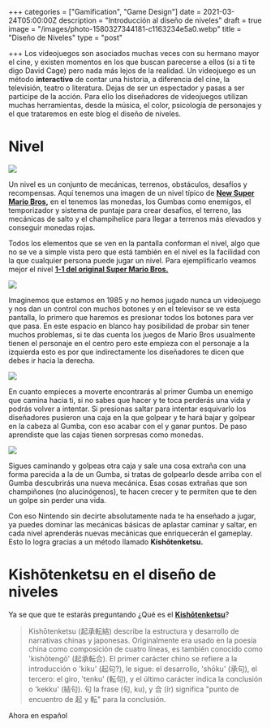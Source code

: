 +++
categories = ["Gamification", "Game Design"]
date = 2021-03-24T05:00:00Z
description = "Introducción al diseño de niveles"
draft = true
image = "/images/photo-1580327344181-c1163234e5a0.webp"
title = "Diseño de Niveles"
type = "post"

+++
Los videojuegos son asociados muchas veces con su hermano mayor el cine, y existen momentos en los que buscan parecerse a ellos (si a ti te digo David Cage) pero nada más lejos de la realidad. Un videojuego es un método **interactivo** de contar una historia, a diferencia del cine, la televisión, teatro o literatura. Dejas de ser un espectador y pasas a ser participe de la acción. Para ello los diseñadores de videojuegos utilizan muchas herramientas, desde la música, el color, psicología de personajes y el que trataremos en este blog el diseño de niveles.

# Nivel

![](https://i.ytimg.com/vi/YcvvrYwuDtA/maxresdefault.jpg)

Un nivel es un conjunto de mecánicas, terrenos, obstáculos, desafíos y recompensas. Aquí tenemos una imagen de un nivel típico de [**New Super Mario Bros**](https://www.youtube.com/watch?v=7MdlwQ_80Vg)**,** en el tenemos las monedas, los Gumbas como enemigos, el temporizador y sistema de puntaje para crear desafíos, el terreno, las mecánicas de salto y el champihelice para llegar a terrenos más elevados y conseguir monedas rojas.

Todos los elementos que se ven en la pantalla conforman el nivel, algo que no se ve a simple vista pero que está también en el nivel es la facilidad con la que cualquier persona puede jugar un nivel. Para ejemplificarlo veamos mejor el nivel [**1-1 del original Super Mario Bros.**](https://www.youtube.com/watch?v=-avspZlbOWU)

![](https://live.staticflickr.com/65535/51072012342_3921038ede_b.jpg)

Imaginemos que estamos en 1985 y no hemos jugado nunca un videojuego y nos dan un control con muchos botones y en el televisor se ve esta pantalla, lo primero que haremos es presionar todos los botones para ver que pasa. En este espacio en blanco hay posibilidad de probar sin tener muchos problemas, si te das cuenta los juegos de Mario Bros usualmente tienen el personaje en el centro pero este empieza con el personaje a la izquierda esto es por que indirectamente los diseñadores te dicen que debes ir hacia la derecha.

![](https://live.staticflickr.com/65535/51072021317_e298e5dc60_b.jpg)

En cuanto empieces a moverte encontrarás al primer Gumba un enemigo que camina hacia ti, si no sabes que hacer y te toca perderás una vida y podrás volver a intentar. Si presionas saltar para intentar esquivarlo los diseñadores pusieron una caja en la que golpear y te hará bajar y golpear en la cabeza al Gumba, con eso acabar con el y ganar puntos. De paso aprendiste que las cajas tienen sorpresas como monedas.

![](https://live.staticflickr.com/65535/51071229448_b448e1f64f_b.jpg)

Sigues caminando y golpeas otra caja y sale una cosa extraña con una forma parecida a la de un Gumba, si tratas de golpearlo desde arriba con el Gumba descubrirás una nueva mecánica. Esas cosas extrañas que son champiñones (no alucinógenos), te hacen crecer y te permiten que te den un golpe sin perder una vida.

Con eso Nintendo sin decirte absolutamente nada te ha enseñado a jugar, ya puedes dominar las mecánicas básicas de aplastar caminar y saltar, en cada nivel aprenderás nuevas mecánicas que enriquecerán el gameplay. Esto lo logra gracias a un método llamado **Kishōtenketsu.**

# Kishōtenketsu en el diseño de niveles

Ya se que que te estarás preguntando ¿Qué es el [**Kishōtenketsu**](https://www.youtube.com/watch?v=8Onb1zjDTHs)?

> Kishōtenketsu (起承転結) describe la estructura y desarrollo de narrativas chinas y japonesas. Originalmente era usado en la poesía china como composición de cuatro líneas, es también conocido como 'kishōtengō' (起承転合). El primer carácter chino se refiere a la introducción o 'kiku' (起句?), le sigue: el desarrollo, 'shōku' (承句), el tercero: el giro, 'tenku' (転句), y el último carácter indica la conclusión o 'kekku' (結句). 句 la frase (句, ku), y 合 (ír) significa "punto de encuentro de 起 y 転" para la conclusión.

Ahora en español 